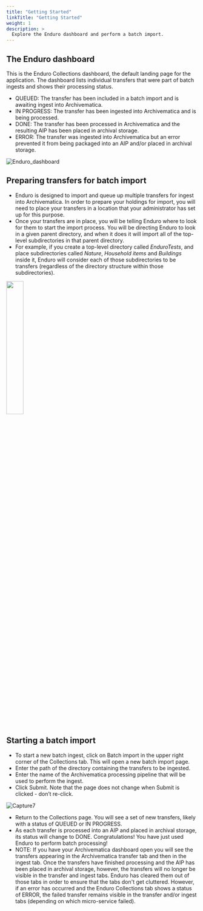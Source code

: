 ```yaml
---
title: "Getting Started"
linkTitle: "Getting Started"
weight: 1
description: >
  Explore the Enduro dashboard and perform a batch import.
---
```


## The Enduro dashboard

This is the Enduro Collections dashboard, the default landing page for the application. The dashboard lists individual transfers that were part of batch ingests and shows their processing status.
* QUEUED: The transfer has been included in a batch import and is awaiting ingest into Archivematica.
* IN PROGRESS: The transfer has been ingested into Archivematica and is being processed.
* DONE: The transfer has been processed in Archivematica and the resulting AIP has been placed in archival storage.
* ERROR: The transfer was ingested into Archivematica but an error prevented it from being packaged into an AIP and/or
 placed in archival storage.

![Enduro_dashboard](https://user-images.githubusercontent.com/14101311/112544758-a510da80-8d74-11eb-887d-00d34e3e3786.PNG)

## Preparing transfers for batch import

* Enduro is designed to import and queue up multiple transfers for ingest into Archivematica. In order to prepare your holdings for import, you will need to place your transfers in a location that your administrator has set up for this purpose.
* Once your transfers are in place, you will be telling Enduro where to look for them to start the import process. You will be directing Enduro to look in a given parent directory, and when it does it will import all of the top-level subdirectories in that parent directory.
* For example, if you create a top-level directory called *EnduroTests*, and place subdirectories called *Nature*, *Household items* and *Buildings* inside it, Enduro will consider each of those subdirectories to be transfers (regardless of the directory structure within those subdirectories).

<img src="https://user-images.githubusercontent.com/14101311/112539210-f10c5100-8d6d-11eb-91ae-9b3afd8835e3.png" width=30% height=30%>

## Starting a batch import

* To start a new batch ingest, click on Batch import in the upper right corner of the Collections tab. This will open a new batch import page.
* Enter the path of the directory containing the transfers to be ingested. 
* Enter the name of the Archivematica processing pipeline that will be used to perform the ingest. 
* Click Submit. Note that the page does not change when Submit is clicked - don’t re-click.

![Capture7](https://user-images.githubusercontent.com/14101311/112523923-80a90400-8d5c-11eb-96c2-dd9df3ce3ad9.PNG)

* Return to the Collections page. You will see a set of new transfers, likely with a status of QUEUED or IN PROGRESS. 
* As each transfer is processed into an AIP and placed in archival storage, its status will change to DONE. Congratulations! You have just used Enduro to perform batch processing! 
* NOTE: If you have your Archivematica dashboard open you will see the transfers appearing in the Archivematica transfer tab and then in the ingest tab. Once the transfers have finished processing and the AIP has been placed in archival storage, however, the transfers will no longer be visible in the transfer and ingest tabs. Enduro has cleared them out of those tabs in order to ensure that the tabs don't get cluttered. However, if an error has occurred and the Enduro Collections tab shows a status of ERROR, the failed transfer remains visible in the transfer and/or ingest tabs (depending on which micro-service failed).
